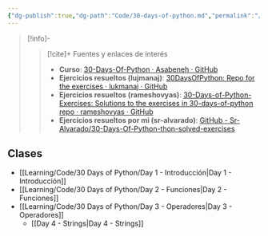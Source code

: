 ```yaml
---
{"dg-publish":true,"dg-path":"Code/30-days-of-python.md","permalink":"/code/30-days-of-python/","hide":true,"created":"2024-03-08T15:09","updated":"2024-07-25T13:53"}
---
```


> [!info]-
>> [!cite]+ Fuentes y enlaces de interés
>> - **Curso**: [30-Days-Of-Python · Asabeneh · GitHub](https://github.com/Asabeneh/30-Days-Of-Python/blob/master/readme.md) 
>> - **Ejercicios resueltos (lujmanaj)**: [30DaysOfPython: Repo for the exercises · lukmanaj · GitHub](https://github.com/lukmanaj/30DaysOfPython) 
>> - **Ejercicios resueltos (rameshovyas)**: [30-Days-of-Python-Exercises: Solutions to the exercises in 30-days-of-python repo · rameshovyas · GitHub](https://github.com/rameshovyas/30-Days-of-Python-Exercises) 
>> - **Ejercicios resueltos por mi (sr-alvarado)**: [GitHub - Sr-Alvarado/30-Days-Of-Python-thon-solved-exercises](https://github.com/Sr-Alvarado/30-Days-Of-Python-thon-solved-exercises/tree/main)

## Clases
- [[Learning/Code/30 Days of Python/Day 1 - Introducción\|Day 1 - Introducción]] 
- [[Learning/Code/30 Days of Python/Day 2 - Funciones\|Day 2 - Funciones]] 
- [[Learning/Code/30 Days of Python/Day 3 - Operadores\|Day 3 - Operadores]]
   - [[Day 4 - Strings\|Day 4 - Strings]] 
